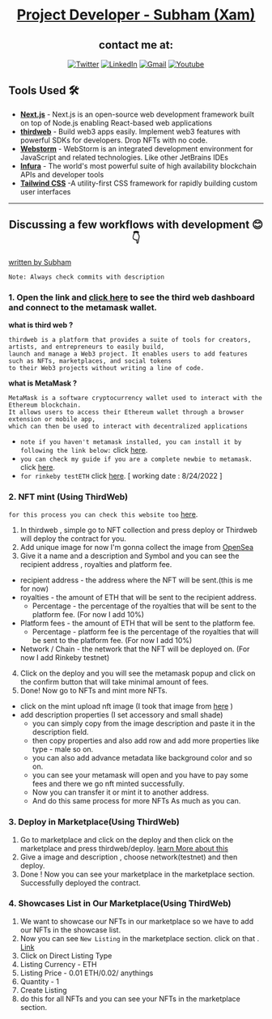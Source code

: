 <h1 align="center"><u> Project Developer -  <a href="https://subham-maity.github.io/subham/" target="_blank"><strong>Subham (Xam)</strong></a></u> </h1>
 <div align="center"><h2>contact me at: </h2></div>
<div align="center"><a href="https://twitter.com/code_xam" target="_blank"><img alt="Twitter"
                src="https://img.shields.io/badge/twitter-%231DA1F2.svg?&style=for-the-badge&logo=twitter&logoColor=white" /></a>
        <a href="https://www.linkedin.com/in/subham-xam/" target="_blank"><img alt="LinkedIn"
                src="https://img.shields.io/badge/linkedin-%230077B5.svg?&style=for-the-badge&logo=linkedin&logoColor=white" /></a>
        <a href="mailto:maitysubham4041@gmail.com" target="_blank"><img alt="Gmail"
                src="https://img.shields.io/badge/-Gmail-D14836?style=for-the-badge&logo=Gmail&logoColor=white" /></a>
       <a href="https://www.youtube.com/channel/UCztgfCRJci6nx0VPVZcFstw/featured" target="_blank"><img alt="Youtube"
                src="https://img.shields.io/badge/YouTube-FF0000?style=for-the-badge&logo=youtube&logoColor=white" /> </a> </div>

## Tools Used 🛠️

- [**Next.js**](https://nextjs.org/) - Next.js is an open-source web development framework built on top of Node.js enabling React-based web applications
- [**thirdweb**](https://thirdweb.com/) - Build web3 apps easily. Implement web3 features with powerful SDKs for developers. Drop NFTs with no code.
- [**Webstorm**](https://www.jetbrains.com/webstorm/) - WebStorm is an integrated development environment for JavaScript and related technologies. Like other JetBrains IDEs
- [**Infura**](https://infura.io/) - The world's most powerful suite of high availability blockchain APIs and developer tools
- [**Tailwind CSS**](https://tailwindcss.com/) -A utility-first CSS framework for rapidly building custom user interfaces
***************************
<h2 align="center"> Discussing a few workflows with development 😊👇 </h2>

<u> written by Subham </u> 

```Note: Always check commits with description```


### 1. Open the link and [click here](https://thirdweb.com/contracts) to see the third web dashboard and connect to the metamask wallet.
**what is third web ?**
```text
thirdweb is a platform that provides a suite of tools for creators, artists, and entrepreneurs to easily build,
launch and manage a Web3 project. It enables users to add features such as NFTs, marketplaces, and social tokens
to their Web3 projects without writing a line of code.
```

**what is MetaMask ?**
```text
MetaMask is a software cryptocurrency wallet used to interact with the Ethereum blockchain. 
It allows users to access their Ethereum wallet through a browser extension or mobile app, 
which can then be used to interact with decentralized applications
```
* ```note if you haven't metamask installed, you can install it by following the link below:``` click [here](https://metamask.io/). 
* ```you can check my guide if you are a complete newbie to metamask.``` click [here](https://github.com/Subham-Maity/solidity-tutorial#what-is-metamask-).
* ```for rinkeby testETH``` click [here](https://faucets.chain.link/rinkeby).  [ working date : 8/24/2022 ]



### 2. NFT mint (Using ThirdWeb)
```for this process you can check this website too``` [here](https://www.quicknode.com/guides/solidity/how-to-mint-an-nft-collection-using-thirdweb).


1. In thirdweb , simple go to NFT collection and press deploy or Thirdweb will deploy the contract for you.
2. Add unique image for now I'm gonna collect the image from [OpenSea](https://opensea.io/collection/cryptopunks)
3. Give it a name and a description and Symbol and you can see the recipient address , royalties and platform fee.
* recipient address - the address where the NFT will be sent.(this is me for now)
* royalties - the amount of ETH that will be sent to the recipient address. 
  *  Percentage - the percentage of the royalties that will be sent to the platform fee. (For now I add 10%)
* Platform fees - the amount of ETH that will be sent to the platform fee.
  *  Percentage - platform fee is the percentage of the royalties that will be sent to the platform fee. (For now I add 10%)
* Network / Chain - the network that the NFT will be deployed on. (For now I add Rinkeby testnet)

4. Click on the deploy and you will see the metamask popup and click on the confirm button that will take minimal amount of fees.
5. Done! Now go to NFTs and mint more NFTs.
 * click on the mint upload nft image (I took that image from [here](https://opensea.io/assets/ethereum/0xb47e3cd837ddf8e4c57f05d70ab865de6e193bbb/6039) )
 * add description properties (I set accessory and small shade) 
   * you can simply copy from the image description and paste it in the description field.
   * then copy properties and also add row and add more properties like type - male so on.
   * you can also add advance metadata like background color and so on.
   * you can see your metamask will open and you have to pay some fees and there we go nft minted successfully.
   * Now you can transfer it or mint it to another address.
   * And do this same process for more NFTs As much as you can.


### 3. Deploy in Marketplace(Using ThirdWeb)
1. Go to marketplace and click on the deploy and then click on the marketplace and press thirdweb/deploy. [learn More about this](https://portal.thirdweb.com/pre-built-contracts/marketplace)
2. Give a image and description , choose network(testnet) and then deploy.
3. Done ! Now you can see your marketplace in the marketplace section. Successfully deployed the contract.

### 4. Showcases List in Our Marketplace(Using ThirdWeb)
1. We want to showcase our NFTs in our marketplace so we have to add our NFTs in the showcase list.
2. Now you can see ```New Listing``` in the marketplace section. click on that . [Link](https://thirdweb.com/rinkeby/marketplace/)
3. Click on Direct Listing Type 
4. Listing Currency - ETH
5. Listing Price - 0.01 ETH/0.02/ anythings
6. Quantity - 1
7. Create Listing
8. do this for all NFTs and you can see your NFTs in the marketplace section.